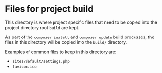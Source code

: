 # Files for project build

This directory is where project specific files that need to be copied into the project directory root `build` are kept.

As part of the `composer install` and `composer update` build processes, the files in this directory will be copied into the `build/` directory.

Examples of common files to keep in this directory are:

* `sites/default/settings.php`
* `favicon.ico`
